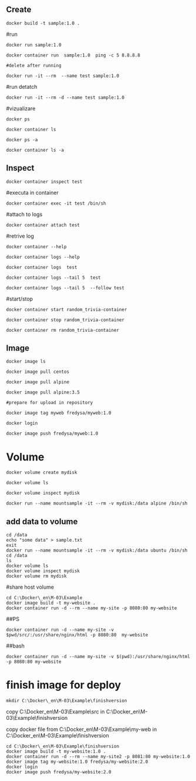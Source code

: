 ## Create

```
docker build -t sample:1.0 .
```


#run
```
docker run sample:1.0

docker container run  sample:1.0  ping -c 5 8.8.8.8

#delete after running

docker run -it --rm  --name test sample:1.0
```

#run detatch
```
docker run -it --rm -d --name test sample:1.0
```


#vizualizare

```
docker ps

docker container ls

docker ps -a

docker container ls -a

```

## Inspect

```
docker container inspect test
```


#executa in container
```
docker container exec -it test /bin/sh
```


#attach to logs
```
docker container attach test
```


#retrive log

```
docker container --help

docker container logs --help

docker container logs  test

docker container logs --tail 5  test

docker container logs --tail 5  --follow test
```


#start/stop
```
docker container start random_trivia-container

docker container stop random_trivia-container

docker container rm random_trivia-container
```

## Image

```
docker image ls

docker image pull centos

docker image pull alpine

docker image pull alpine:3.5

#prepare for upload in repository

docker image tag myweb fredysa/myweb:1.0 

docker login

docker image push fredysa/myweb:1.0 
```

# Volume

```
docker volume create mydisk 

docker volume ls

docker volume inspect mydisk 

docker run --name mountsample -it --rm -v mydisk:/data alpine /bin/sh 
```

## add data to volume
```
cd /data
echo "some data" > sample.txt
exit
docker run --name mountsample -it --rm -v mydisk:/data ubuntu /bin/sh 
cd /data
ls
docker volume ls
docker volume inspect mydisk
docker volume rm mydisk
```

#share host volume

```
cd C:\Docker\_en\M-03\Example
docker image build -t my-website .
docker container run -d --rm --name my-site -p 8080:80 my-website
```

##PS 
```
docker container run -d --name my-site -v $pwd/src/:/usr/share/nginx/html -p 8080:80  my-website
```
##bash
```
docker container run -d --name my-site -v $(pwd):/usr/share/nginx/html -p 8080:80 my-website
```
# finish image for deploy

```
mkdir C:\Docker\_en\M-03\Example\finishversion

```
copy C:\Docker\_en\M-03\Example\src in C:\Docker\_en\M-03\Example\finishversion

copy docker file from C:\Docker\_en\M-03\Example\my-web in  C:\Docker\_en\M-03\Example\finishversion

```
cd C:\Docker\_en\M-03\Example\finishversion
docker image build -t my-website:1.0 .
docker container run -d --rm --name my-site2 -p 8081:80 my-website:1.0
docker image tag my-website:1.0 fredysa/my-website:2.0
docker login
docker image push fredysa/my-website:2.0
```
